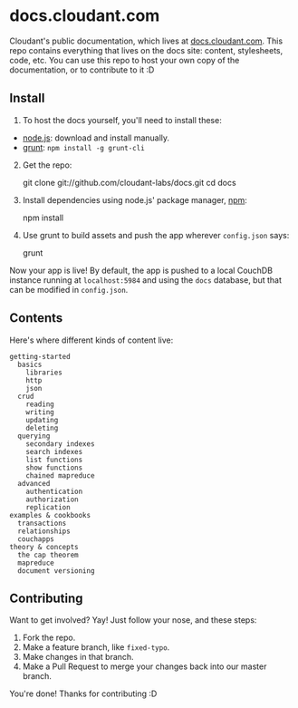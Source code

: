 # docs.cloudant.com

Cloudant's public documentation, which lives at [docs.cloudant.com](http://docs.cloudant.com/). This repo contains everything that lives on the docs site: content, stylesheets, code, etc. You can use this repo to host your own copy of the documentation, or to contribute to it :D

## Install

1. To host the docs yourself, you'll need to install these:

* [node.js](http://nodejs.org/): download and install manually.
* [grunt](http://gruntjs.com/): `npm install -g grunt-cli`

2. Get the repo:

    git clone git://github.com/cloudant-labs/docs.git
    cd docs

3. Install dependencies using node.js' package manager, [npm](https://npmjs.org/):

    npm install

4. Use grunt to build assets and push the app wherever `config.json` says:

    grunt

Now your app is live! By default, the app is pushed to a local CouchDB instance running at `localhost:5984` and using the `docs` database, but that can be modified in `config.json`.

## Contents

Here's where different kinds of content live:

    getting-started
      basics
        libraries
        http
        json
      crud
        reading
        writing
        updating
        deleting
      querying
        secondary indexes
        search indexes
        list functions
        show functions
        chained mapreduce
      advanced
        authentication
        authorization
        replication
    examples & cookbooks
      transactions
      relationships
      couchapps
    theory & concepts
      the cap theorem
      mapreduce
      document versioning

## Contributing

Want to get involved? Yay! Just follow your nose, and these steps:

1. Fork the repo.
2. Make a feature branch, like `fixed-typo`.
3. Make changes in that branch.
4. Make a Pull Request to merge your changes back into our master branch.


You're done! Thanks for contributing :D